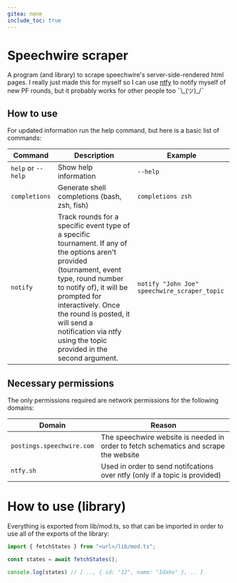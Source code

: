 ```yaml
---
gitea: none
include_toc: true
---
```


# Speechwire scraper

A program (and library) to scrape speechwire's server-side-rendered html pages.
I really just made this for myself so I can use [ntfy](https://ntfy.sh) to
notify myself of new PF rounds, but it probably works for other people too
¯\\\_(ツ)\_/¯

## How to use

For updated information run the help command, but here is a basic list of
commands:

| Command            | Description                                                                                                                                                                                                                                                                                                        | Example                                      |
| ------------------ | ------------------------------------------------------------------------------------------------------------------------------------------------------------------------------------------------------------------------------------------------------------------------------------------------------------------ | -------------------------------------------- |
| `help` or `--help` | Show help information                                                                                                                                                                                                                                                                                              | `--help`                                     |
| `completions`      | Generate shell completions (bash, zsh, fish)                                                                                                                                                                                                                                                                       | `completions zsh`                            |
| `notify`           | Track rounds for a specific event type of a specific tournament. If any of the options aren't provided (tournament, event type, round number to notify of), it will be prompted for interactively. Once the round is posted, it will send a notification via ntfy using the topic provided in the second argument. | `notify "John Joe" speechwire_scraper_topic` |

## Necessary permissions

The only permissions required are network permissions for the following domains:

| Domain                    | Reason                                                                               |
| ------------------------- | ------------------------------------------------------------------------------------ |
| `postings.speechwire.com` | The speechwire website is needed in order to fetch schematics and scrape the website |
| `ntfy.sh`                 | Used in order to send notifcations over ntfy (only if a topic is provided)           |

# How to use (library)

Everything is exported from lib/mod.ts, so that can be imported in order to use all of the exports of the library:

```ts
import { fetchStates } from "<url>/lib/mod.ts";

const states = await fetchStates();

console.log(states) // [ .., { id: "12", name: "Idaho" }, .. ]
```